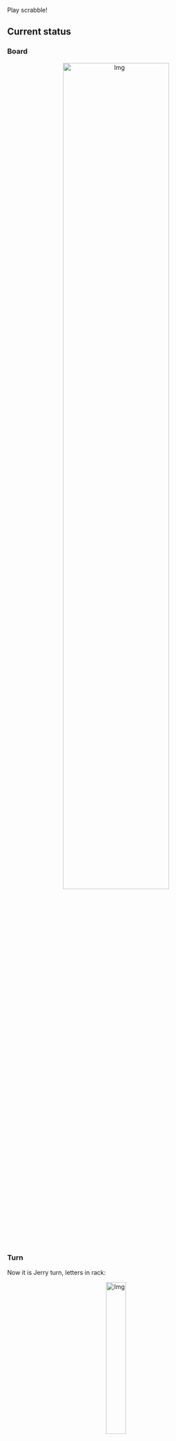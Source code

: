 
Play scrabble!
## Current status
### Board
<p align="center">
<img src="https://raw.githubusercontent.com/radosz99/radosz99/main/board.png" width=70% alt="Img"/>
    </p>
    
### Turn
Now it is Jerry turn, letters in rack:
<p align="center">
<img src="https://raw.githubusercontent.com/radosz99/radosz99/main/rack.png" width=30% alt="Img"/>
</p>

### Game score
| Id | Player name | Points |
  | - | - | - |  
|0 | Tom | 112
|1 | Jerry | 107
## Make the move
Make the move and insert the letters by creating an [issue](https://github.com/radosz99/radosz99/issues/new?title=scrabble%7Cmove%7C7%3AA%3ARIDE&body=Just+push+%27Submit+new+issue%27+or+update+with+your+move.) according to the rules or...

## Possibly best moves  
Are you sure? :smiling_imp: :smiling_imp: :smiling_imp:
<details>
  <summary>Spoiler warning!</summary>
  
  | Id | Move | Issue link | Points |
  | - | - | - | - |  
|1| 9:F:jello | [scrabble&#124;move&#124;9:F:jello](https://github.com/radosz99/radosz99/issues/new?title=scrabble%7Cmove%7C9%3AF%3Ajello&body=Just+push+%27Submit+new+issue%27+or+update+with+your+move.) | 14 
|2| 11:A:neele | [scrabble&#124;move&#124;11:A:neele](https://github.com/radosz99/radosz99/issues/new?title=scrabble%7Cmove%7C11%3AA%3Aneele&body=Just+push+%27Submit+new+issue%27+or+update+with+your+move.) | 12 
|3| 11:A:leone | [scrabble&#124;move&#124;11:A:leone](https://github.com/radosz99/radosz99/issues/new?title=scrabble%7Cmove%7C11%3AA%3Aleone&body=Just+push+%27Submit+new+issue%27+or+update+with+your+move.) | 12 
|4| 9:F:joll | [scrabble&#124;move&#124;9:F:joll](https://github.com/radosz99/radosz99/issues/new?title=scrabble%7Cmove%7C9%3AF%3Ajoll&body=Just+push+%27Submit+new+issue%27+or+update+with+your+move.) | 11 
|5| 9:F:jell | [scrabble&#124;move&#124;9:F:jell](https://github.com/radosz99/radosz99/issues/new?title=scrabble%7Cmove%7C9%3AF%3Ajell&body=Just+push+%27Submit+new+issue%27+or+update+with+your+move.) | 11 
|6| 9:F:jeon | [scrabble&#124;move&#124;9:F:jeon](https://github.com/radosz99/radosz99/issues/new?title=scrabble%7Cmove%7C9%3AF%3Ajeon&body=Just+push+%27Submit+new+issue%27+or+update+with+your+move.) | 11 
|7| 9:F:jole | [scrabble&#124;move&#124;9:F:jole](https://github.com/radosz99/radosz99/issues/new?title=scrabble%7Cmove%7C9%3AF%3Ajole&body=Just+push+%27Submit+new+issue%27+or+update+with+your+move.) | 11 
|8| 9:F:jeel | [scrabble&#124;move&#124;9:F:jeel](https://github.com/radosz99/radosz99/issues/new?title=scrabble%7Cmove%7C9%3AF%3Ajeel&body=Just+push+%27Submit+new+issue%27+or+update+with+your+move.) | 11 
|9| D:11:leng | [scrabble&#124;move&#124;D:11:leng](https://github.com/radosz99/radosz99/issues/new?title=scrabble%7Cmove%7CD%3A11%3Aleng&body=Just+push+%27Submit+new+issue%27+or+update+with+your+move.) | 10 
|10| 9:F:jee | [scrabble&#124;move&#124;9:F:jee](https://github.com/radosz99/radosz99/issues/new?title=scrabble%7Cmove%7C9%3AF%3Ajee&body=Just+push+%27Submit+new+issue%27+or+update+with+your+move.) | 10 
</details>
    
## Latest moves

| Id | Type | Move / Letters to replace | Created words / New letters | Date | Points | Player | Who |
| - | - | - | - | - | - | - | - |
|8| INSERT | F:7:soja | ['SOJA'] | 11/25/2022, 11:31:08 | 27 | Tom | [radosz99](github.com/radosz99) |
|7| INSERT | 14:A:berg | ['BERG'] | 11/25/2022, 11:28:57 | 27 | Jerry | [radosz99](github.com/radosz99) |
|6| INSERT | B:9:keelie | ['KEELIE'] | 11/25/2022, 11:27:37 | 20 | Tom | [radosz99](github.com/radosz99) |
|5| INSERT | F:3:ham | ['HAM'] | 11/25/2022, 11:26:38 | 14 | Jerry | [radosz99](github.com/radosz99) |
|4| INSERT | B:4:quit | ['QUIT'] | 11/25/2022, 11:25:26 | 15 | Tom | [radosz99](github.com/radosz99) |
|3| INSERT | 4:B:qindar | ['QINDAR'] | 11/25/2022, 11:24:40 | 32 | Jerry | [radosz99](github.com/radosz99) |
|2| INSERT | 9:B:kex | ['KEX'] | 11/25/2022, 11:23:52 | 24 | Tom | [radosz99](github.com/radosz99) |
|1| INSERT | D:3:antefix | ['ANTEFIX'] | 11/25/2022, 11:22:28 | 34 | Jerry | [radosz99](github.com/radosz99) |
|0| INSERT | 7:D:fasten | ['FASTEN'] | 11/25/2022, 11:21:33 | 26 | Tom | [radosz99](github.com/radosz99) |